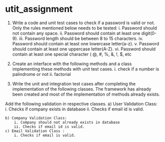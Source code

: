 # utit_assignment

1. Write a code and unit test cases to check if a password is valid or not. Only the rules mentioned below needs to be tested:
    i. Password should not contain any space.
    ii. Password should contain at least one digit(0-9).
    iii. Password length should be between 8 to 15 characters.
    iv. Password should contain at least one lowercase letter(a-z).
    v. Password should contain at least one uppercase letter(A-Z).
    vi. Password should contain at least one special character ( @, #, %, &, !, $, etc

2. Create an interface with the following methods and a class implementing these methods with unit test cases.
    i. check if a number is palindrome or not
    ii. factorial

3. Write the unit and integration test cases after completing the implementation of the following classes. The framework has already been created and most of the implementation of methods already exists.

Add the following validation in respective classes.
    a) User Validation Class: 
        i. Checks if company exists in database
        ii. Checks if email id is valid.

    b) Company Validation Class: 
        i. Company should not already exists in database
        ii. Checks if email id is valid.
    c) Email Validation Class :
        i. Checks if email is valid.
       



  

